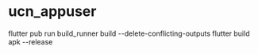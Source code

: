 # ucn_appuser
flutter pub run build_runner build --delete-conflicting-outputs
flutter build apk --release